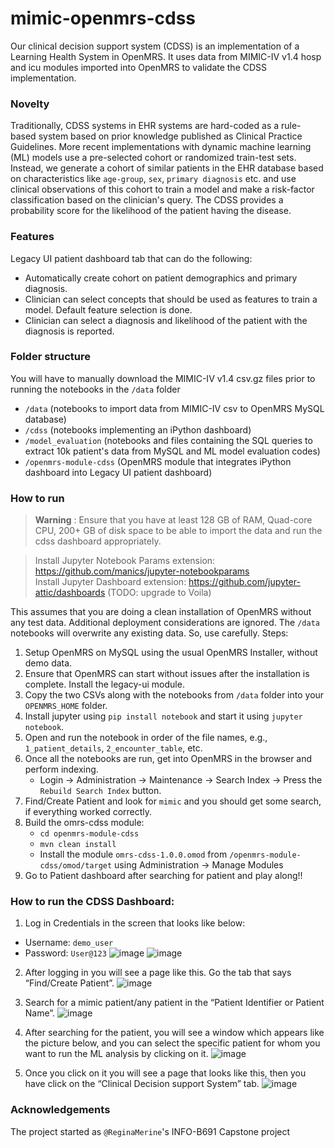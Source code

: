 # mimic-openmrs-cdss

Our clinical decision support system (CDSS) is an implementation of a Learning Health System in OpenMRS. It uses
data from MIMIC-IV v1.4 hosp and icu modules imported into OpenMRS to validate the CDSS implementation.

### Novelty
Traditionally, CDSS systems in EHR systems are hard-coded as a rule-based system based on prior knowledge
published as Clinical Practice Guidelines. More recent implementations with dynamic machine learning (ML)
models use a pre-selected cohort or randomized train-test sets. Instead, we generate a cohort of similar patients
in the EHR database based on characteristics like `age-group`, `sex`, `primary diagnosis` etc. and use clinical
observations of this cohort to train a model and make a risk-factor classification based on the clinician's query.
The CDSS provides a probability score for the likelihood of the patient having the disease.

### Features
Legacy UI patient dashboard tab that can do the following:
- Automatically create cohort on patient demographics and primary diagnosis.
- Clinician can select concepts that should be used as features to train a model. Default feature selection is done.
- Clinician can select a diagnosis and likelihood of the patient with the diagnosis is reported.

### Folder structure
You will have to manually download the MIMIC-IV v1.4 csv.gz files prior to running the notebooks in the `/data` folder
 - `/data` (notebooks to import data from MIMIC-IV csv to OpenMRS MySQL database)
 - `/cdss` (notebooks implementing an iPython dashboard)
 - `/model_evaluation` (notebooks and files containing the SQL queries to extract 10k patient's data from MySQL and ML model evaluation codes)
 - `/openmrs-module-cdss` (OpenMRS module that integrates iPython dashboard into Legacy UI patient dashboard)

### How to run
> **Warning**
>: Ensure that you have at least 128 GB of RAM, Quad-core CPU, 200+ GB of disk space to be able to import the data 
> and run the cdss dashboard appropriately.

> Install Jupyter Notebook Params extension: https://github.com/manics/jupyter-notebookparams <br/>
> Install Jupyter Dashboard extension: https://github.com/jupyter-attic/dashboards (TODO: upgrade to Voila)

This assumes that you are doing a clean installation of OpenMRS without any test data. Additional deployment
considerations are ignored. The `/data` notebooks will overwrite any existing data. So, use carefully.
Steps:
1. Setup OpenMRS on MySQL using the usual OpenMRS Installer, without demo data.
2. Ensure that OpenMRS can start without issues after the installation is complete. Install the legacy-ui module.
3. Copy the two CSVs along with the notebooks from `/data` folder into your `OPENMRS_HOME` folder.
4. Install jupyter using `pip install notebook` and start it using `jupyter notebook`.
5. Open and run the notebook in order of the file names, e.g., `1_patient_details`, `2_encounter_table`, etc.
6. Once all the notebooks are run, get into OpenMRS in the browser and perform indexing.
   * Login &rarr; Administration &rarr; Maintenance &rarr; Search Index &rarr; Press the `Rebuild Search Index` button.
7. Find/Create Patient and look for `mimic` and you should get some search, if everything worked correctly.
8. Build the omrs-cdss module:
   * `cd openmrs-module-cdss`
   * `mvn clean install`
   * Install the module `omrs-cdss-1.0.0.omod` from `/openmrs-module-cdss/omod/target` using Administration &rarr; 
   Manage Modules
9. Go to Patient dashboard after searching for patient and play along!!

### How to run the CDSS Dashboard:

1.	Log in Credentials in the screen that looks like below:
 - 	Username: `demo_user`
 - 	Password: `User@123`
![image](https://github.com/iupui-soic/mimic-openmrs-cdss/assets/115053509/a54556d2-7062-4690-8d1e-71041b4e07d6)
![image](https://github.com/iupui-soic/mimic-openmrs-cdss/assets/115053509/18b6bd0c-aa51-4767-bb07-f155e9ecbccc)

2.	After logging in you will see a page like this. Go the tab that says “Find/Create Patient”.
![image](https://github.com/iupui-soic/mimic-openmrs-cdss/assets/115053509/9e0552f1-f859-49f3-a719-c1681c38aa29)

3.	Search for a mimic patient/any patient in the “Patient Identifier or Patient Name”.
![image](https://github.com/iupui-soic/mimic-openmrs-cdss/assets/115053509/8ba804bd-232e-4acf-9155-65e005349dc9)

4.	After searching for the patient, you will see a window which appears like the picture below, and you can select the specific patient for whom you want to run the ML analysis by clicking on it.
![image](https://github.com/iupui-soic/mimic-openmrs-cdss/assets/115053509/50ec01b9-bfc3-47f5-b392-ba8b94d91266)

5. Once you click on it you will see a page that looks like this, then you have click on the “Clinical Decision support System” tab.
![image](https://github.com/iupui-soic/mimic-openmrs-cdss/assets/115053509/ffb80bac-73ff-401c-b629-5c703feff6ad)


### Acknowledgements
The project started as `@ReginaMerine`'s INFO-B691 Capstone project 
